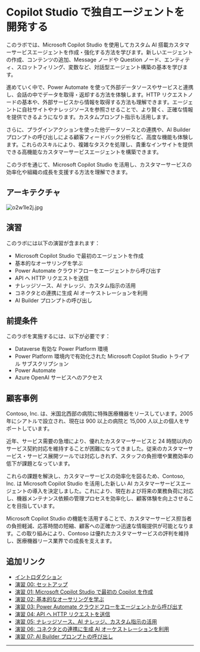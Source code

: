 # Copilot Studio で独自エージェントを開発する

このラボでは、Microsoft Copilot Studio を使用してカスタム AI 搭載カスタマーサービスエージェントを作成・強化する方法を学びます。新しいエージェントの作成、コンテンツの追加、Message ノードや Question ノード、エンティティ、スロットフィリング、変数など、対話型エージェント構築の基本を学びます。

進めていく中で、Power Automate を使って外部データソースやサービスと連携し、会話の中でデータを取得・返却する方法を体験します。HTTP リクエストノードの基本や、外部サービスから情報を取得する方法も理解できます。エージェントに自社サイトやナレッジソースを参照させることで、より賢く、正確な情報を提供できるようになります。カスタムプロンプト指示も活用します。

さらに、プラグインアクションを使った他データソースとの連携や、AI Builder プロンプトの呼び出しによる顧客フィードバック分析など、高度な機能も体験します。これらのスキルにより、複雑なタスクを処理し、貴重なインサイトを提供できる高機能なカスタマーサービスエージェントを構築できます。

このラボを通じて、Microsoft Copilot Studio を活用し、カスタマーサービスの効率化や組織の成長を支援する方法を理解できます。

## アーキテクチャ

![o2w1le2j.jpg](https://microsoft.github.io/TechExcel-Designing-your-own-copilot-using-copilot-studio/media/o2w1le2j.jpg)

## 演習

このラボには以下の演習が含まれます：

- Microsoft Copilot Studio で最初のエージェントを作成
- 基本的なオーサリングを学ぶ
- Power Automate クラウドフローをエージェントから呼び出す
- API へ HTTP リクエストを送信
- ナレッジソース、AI ナレッジ、カスタム指示の活用
- コネクタとの連携に生成 AI オーケストレーションを利用
- AI Builder プロンプトの呼び出し

## 前提条件

このラボを実施するには、以下が必要です：

- Dataverse 有効な Power Platform 環境
- Power Platform 環境内で有効化された Microsoft Copilot Studio トライアル サブスクリプション
- Power Automate
- Azure OpenAI サービスへのアクセス

## 顧客事例

Contoso, Inc. は、米国北西部の病院に特殊医療機器をリースしています。2005 年にシアトルで設立され、現在は 900 以上の病院と 15,000 人以上の個人をサポートしています。

近年、サービス需要の急増により、優れたカスタマーサービスと 24 時間以内のサービス契約対応を維持することが困難になってきました。従来のカスタマーサービス・サービス展開ツールでは対応しきれず、スタッフの負担増や業務効率の低下が課題となっています。

これらの課題を解決し、カスタマーサービスの効率化を図るため、Contoso, Inc. は Microsoft Copilot Studio を活用した新しい AI カスタマーサービスエージェントの導入を決定しました。これにより、現在および将来の業務負荷に対応し、機器メンテナンス依頼の管理プロセスを効率化し、顧客体験を向上させることを目指しています。

Microsoft Copilot Studio の機能を活用することで、カスタマーサービス担当者の負担軽減、応答時間の短縮、顧客への正確かつ迅速な情報提供が可能となります。この取り組みにより、Contoso は優れたカスタマーサービスの評判を維持し、医療機器リース業界での成長を支えます。

## 追加リンク

- [イントロダクション](docs/Ex00/Intro.ja.md)
- [演習 00: セットアップ](docs/Ex00/Ex00.ja.md)
- [演習 01: Microsoft Copilot Studio で最初の Copilot を作成](docs/Ex01/Ex01.ja.md)
- [演習 02: 基本的なオーサリングを学ぶ](docs/Ex02/Ex02.ja.md)
- [演習 03: Power Automate クラウドフローをエージェントから呼び出す](docs/Ex03/Ex03.ja.md)
- [演習 04: API へ HTTP リクエストを送信](docs/Ex04/Ex04.ja.md)
- [演習 05: ナレッジソース、AI ナレッジ、カスタム指示の活用](docs/Ex05/Ex05.ja.md)
- [演習 06: コネクタとの連携に生成 AI オーケストレーションを利用](docs/Ex06/Ex06.ja.md)
- [演習 07: AI Builder プロンプトの呼び出し](docs/Ex07/Ex07.ja.md)

---
